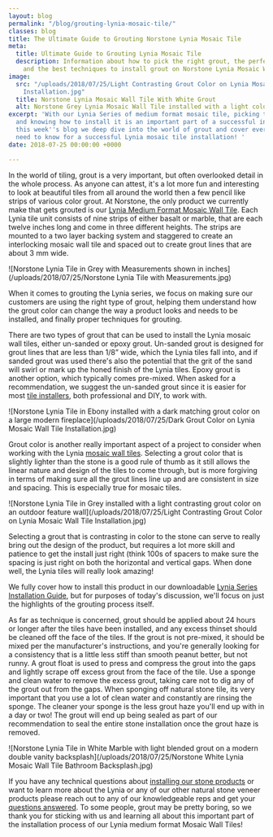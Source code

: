 ```yaml
---
layout: blog
permalink: "/blog/grouting-lynia-mosaic-tile/"
classes: blog
title: The Ultimate Guide to Grouting Norstone Lynia Mosaic Tile
meta:
  title: Ultimate Guide to Grouting Lynia Mosaic Tile
  description: Information about how to pick the right grout, the perfect color grout,
    and the best techniques to install grout on Norstone Lynia Mosaic Wall Tile.
image:
  src: "/uploads/2018/07/25/Light Contrasting Grout Color on Lynia Mosaic Wall Tile
    Installation.jpg"
  title: Norstone Lynia Mosaic Wall Tile With White Grout
  alt: Norstone Grey Lynia Mosaic Wall Tile installed with a light color grout.
excerpt: 'With our Lynia Series of medium format mosaic tile, picking the right grout
  and knowing how to install it is an important part of a successful installation.  In
  this week''s blog we deep dive into the world of grout and cover everything you
  need to know for a successful Lynia mosaic tile installation! '
date: 2018-07-25 00:00:00 +0000

---
```

In the world of tiling, grout is a very important, but often overlooked detail in the whole process.  As anyone can attest, it's a lot more fun and interesting to look at beautiful tiles from all around the world then a few pencil like strips of various color grout.  At Norstone, the only product we currently make that gets grouted is our [Lynia Medium Format Mosaic Wall Tile](https://www.norstoneusa.com/products/lynia-mosaic-tiles/).  Each Lynia tile unit consists of nine strips of either basalt or marble, that are each twelve inches long and come in three different heights.  The strips are mounted to a two layer backing system and staggered to create an interlocking mosaic wall tile and spaced out to create grout lines that are about 3 mm wide.

![Norstone Lynia Tile in Grey with Measurements shown in inches](/uploads/2018/07/25/Norstone Lynia Tile with Measurements.jpg)

When it comes to grouting the Lynia series, we focus on making sure our customers are using the right type of grout, helping them understand how the grout color can change the way a product looks and needs to be installed, and finally proper techniques for grouting.

There are two types of grout that can be used to install the Lynia mosaic wall tiles, either un-sanded or epoxy grout.  Un-sanded grout is designed for grout lines that are less than 1/8” wide, which the Lynia tiles fall into, and if sanded grout was used there's also the potential that the grit of the sand will swirl or mark up the honed finish of the Lynia tiles.  Epoxy grout is another option, which typically comes pre-mixed.  When asked for a recommendation, we suggest the un-sanded grout since it is easier for most [tile installers](https://www.norstoneusa.com/blog/selecting-the-right-installer-for-your-next-tile-or-stone-project/), both professional and DIY, to work with.

![Norstone Lynia Tile in Ebony installed with a dark matching grout color on a large modern fireplace](/uploads/2018/07/25/Dark Grout Color on Lynia Mosaic Wall Tile Installation.jpg)

Grout color is another really important aspect of a project to consider when working with the Lynia [mosaic wall tiles](https://www.norstoneusa.com/blog/mosaic-tile-backsplash-norstone-designer-series/).  Selecting a grout color that is slightly lighter than the stone is a good rule of thumb as it still allows the linear nature and design of the tiles to come through, but is more forgiving in terms of making sure all the grout lines line up and are consistent in size and spacing.  This is especially true for mosaic tiles.

![Norstone Lynia Tile in Grey installed with a light contrasting grout color on an outdoor feature wall](/uploads/2018/07/25/Light Contrasting Grout Color on Lynia Mosaic Wall Tile Installation.jpg)

Selecting a grout that is contrasting in color to the stone can serve to really bring out the design of the product, but requires a lot more skill and patience to get the install just right (think 100s of spacers to make sure the spacing is just right on both the horizontal and vertical gaps.  When done well, the Lynia tiles will really look amazing!

We fully cover how to install this product in our downloadable [Lynia Series Installation Guide](https://www.norstoneusa.com/assets/pdfs/Norstone_Installation%20Guide_Basalt-2016.pdf), but for purposes of today's discussion, we'll focus on just the highlights of the grouting process itself.

As far as technique is concerned, grout should be applied about 24 hours or longer after the tiles have been installed, and any excess thinset should be cleaned off the face of the tiles.  If the grout is not pre-mixed, it should be mixed per the manufacturer's instructions, and you're generally looking for a consistency that is a little less stiff than smooth peanut better, but not runny.  A grout float is used to press and compress the grout into the gaps and lightly scrape off excess grout from the face of the tile.  Use a sponge and clean water to remove the excess grout, taking care not to dig any of the grout out from the gaps.  When sponging off natural stone tile, its very important that you use a lot of clean water and constantly are rinsing the sponge.  The cleaner your sponge is the less grout haze you'll end up with in a day or two!  The grout will end up being sealed as part of our recommendation to seal the entire stone installation once the grout haze is removed.

![Norstone Lynia Tile in White Marble with light blended grout on a modern double vanity backsplash](/uploads/2018/07/25/Norstone White Lynia Mosaic Wall Tile Bathroom Backsplash.jpg)

If you have any technical questions about [installing our stone products](https://www.norstoneusa.com/how-to-install-stacked-stone/) or want to learn more about the Lynia or any of our other natural stone veneer products please reach out to any of our knowledgeable reps and get your [questions answered](https://www.norstoneusa.com/faq/).  To some people, grout may be pretty boring, so we thank you for sticking with us and learning all about this important part of the installation process of our Lynia medium format Mosaic Wall Tiles!